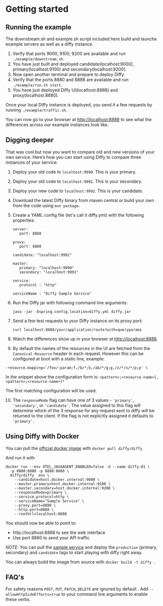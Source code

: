 # Getting started
## Running the example
The downstream.sh and example.sh script included here build and launche example servers as well as a diffy instance.
1. Verify that ports 9000, 9100, 9200 are available and run `./example/downstream.sh`.
2. You have just built and deployed candidate(localhost:9000), primary(localhost:9100) and secondary(localhost:9200).
3. Now open another terminal and prepare to deploy Diffy.
4. Verify that the ports 8880 and 8888 are available and run `./example/run.sh start`.
5. You have just deployed Diffy UI(localhost:8888) and proxy(localhost:8880).

Once your local Diffy instance is deployed, you send it a few requests by running `./example/traffic.sh`.

You can now go to your browser at
[http://localhost:8888](http://localhost:8888) to see what the differences across our example instances look like.

## Digging deeper
That was cool but now you want to compare old and new versions of your own service. Here’s how you can
start using Diffy to compare three instances of your service:

1. Deploy your old code to `localhost:9990`. This is your primary.
2. Deploy your old code to `localhost:9991`. This is your secondary.
3. Deploy your new code to `localhost:9992`. This is your candidate.
4. Download the latest Diffy binary from maven central or build your own from the code using `mvn package`.
5. Create a YAML config file (let's call it diffy.yml) with the following properties:

   ```
   server:
      port: 8888
   
   proxy:
      port: 8880
   
   candidate: "localhost:9992"
   
   master:
      primary: "localhost:9990"
      secondary: "localhost:9991"
   
   service:
      protocol : "http"

   serviceName : "Diffy Sample Service"
   ```
6. Run the Diffy jar with following command line arguments:

    ```
    java -jar -Dspring.config.location=diffy.yml diffy.jar
    ```

7. Send a few test requests to your Diffy instance on its proxy port:

    ```
    curl localhost:8880/your/application/route?with=queryparams
    ```

8. Watch the differences show up in your browser at [http://localhost:8888](http://localhost:8888).

9. By default the names of the resources in the UI are fetched from the `Canonical-Resource` header in each
request. However this can be configured at boot with a static line, example: 
```
-resource.mapping='/foo/:param;f,/b/*;b,/ab/*/g;g,/z/*/x/*/p;p' \
```
In the snippet above the configuration form is: `<pattern>;<resource-name>[,<pattern>;<resource-name>]*`

The first matching configuration will be used.

10. The ```responseMode``` flag can have one of 3 values - ```'primary'```, ```'secondary'```, or ```'candidate'```. The value assigned to this flag will determine which of the 3 response for any request sent to diffy will be returned to the client. If the flag is not explicitly assigned it defaults to ```'primary'```.

## Using Diffy with Docker

You can pull the [official docker image](https://hub.docker.com/r/diffy/diffy/) with `docker pull diffy/diffy`

And run it with
```
docker run --env OTEL_JAVAAGENT_ENABLED=false -d --name diffy-01 \
  -p 8880:8880 -p 8888:8888 \
  diffy/diffy  env \
    --candidate=host.docker.internal:9000 \
    --master.primary=host.docker.internal:9100 \
    --master.secondary=host.docker.internal:9200 \
    --responseMode=primary \
    --service.protocol=http \
    --serviceName="Sample Service" \
    --proxy.port=8880 \
    --http.port=8888 \
    --rootUrl=localhost:8888
```

You should now be able to point to:
 - http://localhost:8888 to see the web interface
 - Use port 8880 to send your API traffic

*NOTE*: You can  pull the [sample service](https://hub.docker.com/r/diffy/example-service/) and deploy the `production` (primary, secondary) and `candidate` tags to start playing with diffy right away.

You can always build the image from source with `docker build -t diffy .`

## FAQ's
   For safety reasons `POST`, `PUT`, `PATCH`, ` DELETE ` are ignored by default . Add ` --allowHttpSideEffects=true ` to your command line arguments to enable these verbs.
